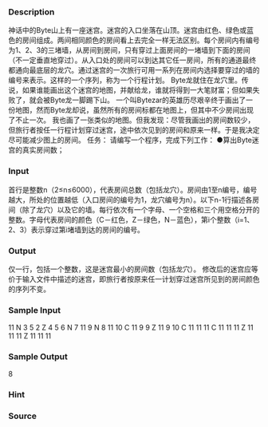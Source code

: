 
### Description
神话中的Byte山上有一座迷宫。迷宫的入口坐落在山顶。迷宫由红色、绿色或蓝色的房间组成。两间相同颜色的房间看上去完全一样无法区别。每个房间内有编号为1、2、3的三堵墙，从房间到房间，只有穿过上面房间的一堵墙到下面的房间（不一定垂直地穿过）。从入口处的房间可以到达其它任一房间，所有的通道最终都通向最底层的龙穴。通过迷宫的一次旅行可用一系列在房间内选择要穿过的墙的编号来表示。这样的一个序列，称为一个行程计划。 
Byte龙就住在龙穴里。传说，如果谁能画出这个迷宫的地图，并献给龙，谁就将得到一大笔财富；但如果失败了，就会被Byte龙一脚踢下山。 
一个叫Bytezar的英雄历尽艰辛终于画出了一份地图，然而Byte龙却说，虽然所有的房间标都在地图上，但其中不少房间出现了不止一次。 
我也画了一张类似的地图。但我发现：尽管我画出的房间数较少，但旅行者按任一行程计划穿过迷宫，途中依次见到的房间和原来一样。于是我决定尽可能减少图上的房间。 
任务： 
请编写一个程序，完成下列工作： 
●算出Byte迷宫的真实房间数； 


### Input
首行是整数n（2≤n≤6000），代表房间总数（包括龙穴）。房间由1至n编号，编号越大，所处的位置越低（入口房间的编号为1，龙穴编号为n）。以下n-1行描述各房间（除了龙穴）以及它的墙。每行依次有一个字母、一个空格和三个用空格分开的整数。字母代表房间的颜色（C－红色，Z－绿色，N－蓝色），第i个整数（i=1、2、3）表示穿过第i堵墙到达的房间的编号。 

### Output
仅一行，包括一个整数，这是迷宫最小的房间数（包括龙穴）。 
修改后的迷宫应等价于输入文件中描述的迷宫，即旅行者按原来任一计划穿过迷宫所见到的房间颜色的序列不变。 


		
### Sample Input
11
N 3 5 2
Z 4 5 6
N 7 11 9
N 8 11 10
C 11 9 9
Z 11 9 10
C 11 11 11
C 11 11 11
Z 11 11 11
Z 11 11 11

### Sample Output
8
### Hint

### Source
